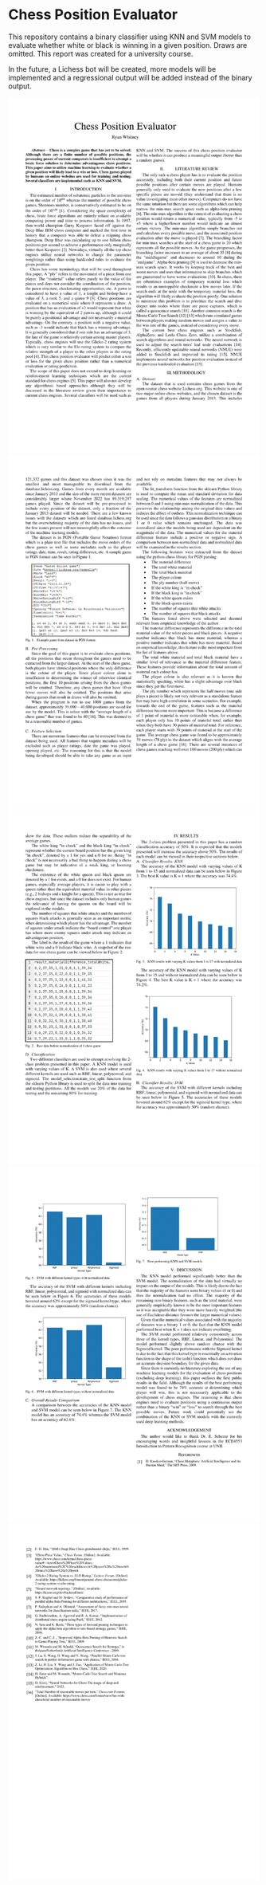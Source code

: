 # Chess Position Evaluator

This repository contains a binary classifier using KNN and SVM models to evaluate whether white or black is winning in a given position. Draws are omitted. This report was created for a university course.

In the future, a Lichess bot will be created, more models will be implemented and a regressional output will be added instead of the binary output.

<img src="READMEfiles/ECE4553TermProjectReportRyanWhitney1.png" />
<img src="READMEfiles/ECE4553TermProjectReportRyanWhitney2.png" />
<img src="READMEfiles/ECE4553TermProjectReportRyanWhitney3.png" />
<img src="READMEfiles/ECE4553TermProjectReportRyanWhitney4.png" />
<img src="READMEfiles/ECE4553TermProjectReportRyanWhitney5.png" />
